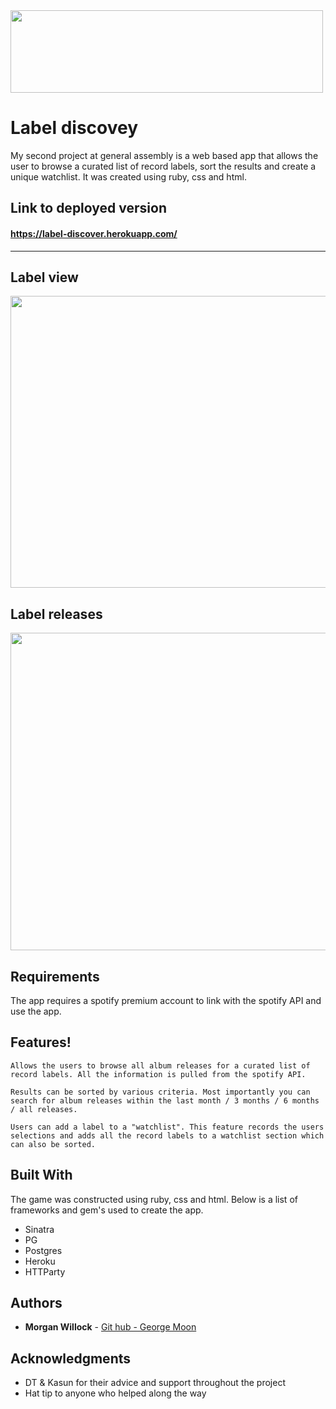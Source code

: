 <img src="https://i.ibb.co/SPf16Km/Screen-Shot-2021-03-12-at-1-52-49-pm.png" height="132" width="500">

# Label discovey

My second project at general assembly is a web based app that allows the user to browse a curated list of record labels, sort the results and create a unique watchlist. It was created using ruby, css and html.

## Link to deployed version

#### https://label-discover.herokuapp.com/

---------------


## Label view
<img src="https://i.ibb.co/fQQzPFJ/Screen-Shot-2021-03-12-at-1-56-14-pm.png" height="467" width="600">

## Label releases
<img src="https://i.ibb.co/dPRWg5L/Screen-Shot-2021-03-12-at-1-58-18-pm.png" height="508" width="600">

## Requirements

The app requires a spotify premium account to link with the spotify API and use the app.

## Features!
```
Allows the users to browse all album releases for a curated list of record labels. All the information is pulled from the spotify API.

Results can be sorted by various criteria. Most importantly you can search for album releases within the last month / 3 months / 6 months / all releases.

Users can add a label to a "watchlist". This feature records the users selections and adds all the record labels to a watchlist section which can also be sorted.
```

## Built With

The game was constructed using ruby, css and html. Below is a list of frameworks and gem's used to create the app.

- Sinatra
- PG
- Postgres
- Heroku
- HTTParty

## Authors

* **Morgan Willock** - [Git hub - George Moon](https://github.com/george-moon)

## Acknowledgments

* DT & Kasun for their advice and support throughout the project
* Hat tip to anyone who helped along the way

